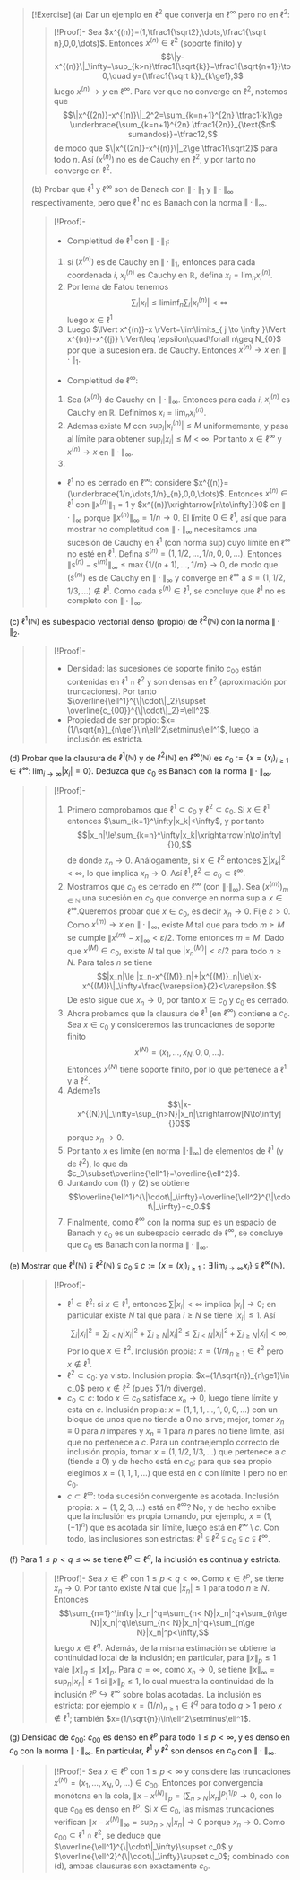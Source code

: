 >[!Exercise]
(a) Dar un ejemplo en $\ell^2$ que converja en $\ell^{\infty}$ pero no en $\ell^2$:
>>[!Proof]-
>>Sea $x^{(n)}=(1,\tfrac1{\sqrt2},\dots,\tfrac1{\sqrt n},0,0,\dots)$. Entonces $x^{(n)}\in\ell^2$ (soporte finito) y
>>$$\|y-x^{(n)}\|_\infty=\sup_{k>n}\tfrac1{\sqrt{k}}=\tfrac1{\sqrt{n+1}}\to0,\quad y=(\tfrac1{\sqrt k})_{k\ge1},$$
>>luego $x^{(n)}\to y$ en $\ell^{\infty}$. Para ver que no converge en $\ell^2$, notemos que $$\|x^{(2n)}-x^{(n)}\|_2^2=\sum_{k=n+1}^{2n} \tfrac1{k}\ge \underbrace{\sum_{k=n+1}^{2n} \tfrac1{2n}}_{\text{$n$ sumandos}}=\tfrac12,$$
>>de modo que $\|x^{(2n)}-x^{(n)}\|_2\ge \tfrac1{\sqrt2}$ para todo $n$. Así $(x^{(n)})$ no es de Cauchy en $\ell^2$, y por tanto no converge en $\ell^2$.
>
>(b) Probar que $\ell^1$ y $\ell^{\infty}$ son de Banach con $\|\cdot\|_1$ y $\|\cdot\|_\infty$ respectivamente, pero que $\ell^1$ no es Banach con la norma $\|\cdot\|_\infty$.
>>[!Proof]-
>>- Completitud de $\ell^1$ con $\|\cdot\|_1$: 
>>	1. si $(x^{(n)})$ es de Cauchy en $\|\cdot\|_1$, entonces para cada coordenada $i$, $x^{(n)}_i$ es Cauchy en $\mathbb{R}$, defina $x_i=\lim_n x^{(n)}_i$. 
>>	2. Por lema de Fatou tenemos $$\sum_i |x_i|\le\liminf_n \sum_i |x^{(n)}_i|<\infty$$luego $x\in\ell^1$ 
>>	3. Luego $\lVert x^{(n)}-x \rVert=\lim\limits_{ j \to \infty }\lVert x^{(n)}-x^{(j)} \rVert\leq \epsilon\quad\forall n\geq N_{0}$ por que la sucesion era. de Cauchy. Entonces $x^{(n)}\to x$ en $\|\cdot\|_1$.
>>- Completitud de $\ell^{\infty}$: 
>> 	1. Sea $(x^{(n)})$ de Cauchy en $\|\cdot\|_\infty$. Entonces para cada $i$, $x^{(n)}_i$ es Cauchy en $\mathbb{R}$. Definimos $x_i=\lim_n x^{(n)}_i$. 
>> 	2. Adem as existe $M$ con $\sup_i |x^{(n)}_i|\le M$ uniformemente, y pasa al límite para obtener $\sup_i |x_i|\le M<\infty$. Por tanto $x\in\ell^{\infty}$ y $x^{(n)}\to x$ en $\|\cdot\|_\infty$.
>> 	3.  
>>- $\ell^1$ no es cerrado en $\ell^{\infty}$: considere $x^{(n)}=(\underbrace{1/n,\dots,1/n}_{n},0,0,\dots)$. Entonces $x^{(n)}\in\ell^1$ con $\|x^{(n)}\|_1=1$ y $x^{(n)}\xrightarrow[n\to\infty]{}0$ en $\|\cdot\|_\infty$ porque $\|x^{(n)}\|_\infty=1/n\to0$. El límite $0\in\ell^1$, así que para mostrar no completitud con $\|\cdot\|_\infty$ necesitamos una sucesión de Cauchy en $\ell^1$ (con norma sup) cuyo límite en $\ell^{\infty}$ no esté en $\ell^1$. Defina $s^{(n)}=(1,1/2,\dots,1/n,0,0,\dots)$. Entonces $\|s^{(n)}-s^{(m)}\|_\infty\le\max\{1/(n+1),\dots,1/m\}\to0$, de modo que $(s^{(n)})$ es de Cauchy en $\|\cdot\|_\infty$ y converge en $\ell^{\infty}$ a $s=(1,1/2,1/3,\dots)\notin\ell^1$. Como cada $s^{(n)}\in\ell^1$, se concluye que $\ell^1$ no es completo con $\|\cdot\|_\infty$.
>
(c) $\ell^1(\mathbb{N})$ es subespacio vectorial denso (propio) de $\ell^2(\mathbb{N})$ con la norma $\|\cdot\|_2$.
>>[!Proof]-
>>- Densidad: las sucesiones de soporte finito $c_{00}$ están contenidas en $\ell^1\cap\ell^2$ y son densas en $\ell^2$ (aproximación por truncaciones). Por tanto $\overline{\ell^1}^{\|\cdot\|_2}\supset \overline{c_{00}}^{\|\cdot\|_2}=\ell^2$.
>>- Propiedad de ser propio: $x=(1/\sqrt{n})_{n\ge1}\in\ell^2\setminus\ell^1$, luego la inclusión es estricta.
>
(d) Probar que la clausura de $\ell^1(\mathbb{N})$ y de $\ell^2(\mathbb{N})$ en $\ell^{\infty}(\mathbb{N})$ es $c_0:=\{x=(x_i)_{i\ge1}\in\ell^{\infty}:\; \lim_{i\to\infty}|x_i|=0\}$. Deduzca que $c_0$ es Banach con la norma $\|\cdot\|_\infty$.
>>[!Proof]-
>>1. Primero comprobamos que $\ell^1\subset c_0$ y $\ell^2\subset c_0$. Si $x\in\ell^1$ entonces $\sum_{k=1}^\infty|x_k|<\infty$, y por tanto
>>$$|x_n|\le\sum_{k=n}^\infty|x_k|\xrightarrow[n\to\infty]{}0,$$
>>de donde $x_n\to0$. Análogamente, si $x\in\ell^2$ entonces $\sum|x_k|^2<\infty$, lo que implica $x_n\to0$. Así $\ell^1,\ell^2\subset c_0\subset\ell^\infty$.
>>2. Mostramos que $c_0$ es cerrado en $\ell^\infty$ (con $\lVert \cdot \rVert_{\infty}$). Sea $(x^{(m)})_{m\in\mathbb{N}}$ una sucesión en $c_0$ que converge en norma sup a $x\in\ell^\infty$.Queremos probar que $x\in c_0$, es decir $x_n\to0$. Fije $\varepsilon>0$. Como $x^{(m)}\to x$ en $\|\cdot\|_\infty$, existe $M$ tal que para todo $m\ge M$ se cumple $\|x^{(m)}-x\|_\infty<\varepsilon/2$. Tome entonces $m=M$. Dado que $x^{(M)}\in c_0$, existe $N$ tal que $|x^{(M)}_n|<\varepsilon/2$ para todo $n\ge N$. Para tales $n$ se tiene
>>$$|x_n|\le |x_n-x^{(M)}_n|+|x^{(M)}_n|\le\|x-x^{(M)}\|_\infty+\frac{\varepsilon}{2}<\varepsilon.$$
>>De esto sigue que $x_n\to0$, por tanto $x\in c_0$ y $c_0$ es cerrado.
>>3. Ahora probamos que la clausura de $\ell^1$ (en $\ell^\infty$) contiene a $c_0$. Sea $x\in c_0$ y consideremos las truncaciones de soporte finito
>>$$x^{(N)}=(x_1,\dots,x_N,0,0,\dots).$$
>>Entonces $x^{(N)}$ tiene soporte finito, por lo que pertenece a $\ell^1$ y a $\ell^2$.
>>4. Adem e1s $$\|x-x^{(N)}\|_\infty=\sup_{n>N}|x_n|\xrightarrow[N\to\infty]{}0$$
>>porque $x_n\to0$. 
>>5. Por tanto $x$ es límite (en norma $\lVert \cdot \rVert_{\infty}$) de elementos de $\ell^1$ (y de $\ell^2$), lo que da $c_0\subset\overline{\ell^1}=\overline{\ell^2}$. 
>>6. Juntando con (1) y (2) se obtiene $$\overline{\ell^1}^{\|\cdot\|_\infty}=\overline{\ell^2}^{\|\cdot\|_\infty}=c_0.$$
>>7. Finalmente, como $\ell^\infty$ con la norma sup es un espacio de Banach y $c_0$ es un subespacio cerrado de $\ell^\infty$, se concluye que $c_0$ es Banach con la norma $\|\cdot\|_\infty$.
>
(e) Mostrar que $\ell^1(\mathbb{N}) \subsetneqq \ell^2(\mathbb{N}) \subsetneqq c_0 \subsetneqq c:=\{x=(x_i)_{i\ge1}: \exists\, \lim_{i\to\infty} x_i\} \subsetneqq \ell^{\infty}(\mathbb{N}).$
>>[!Proof]-
>>- $\ell^1\subset \ell^2$: si $x\in\ell^1$, entonces $\sum |x_i|<\infty$ implica $|x_i|\to0$; en particular existe $N$ tal que para $i\ge N$ se tiene $|x_i|\le1$. Así
>> $$\sum_i |x_i|^2=\sum_{i< N}|x_i|^2+\sum_{i\ge N}|x_i|^2\le\sum_{i< N}|x_i|^2+\sum_{i\ge N}|x_i|<\infty,$$
>> Por lo que $x\in\ell^2$. Inclusión propia: $x=(1/n)_{n\ge1}\in\ell^2$ pero $x\notin\ell^1$.
>>- $\ell^2\subset c_0$: ya visto. Inclusión propia: $x=(1/\sqrt{n})_{n\ge1}\in c_0$ pero $x\notin\ell^2$ (pues $\sum 1/n$ diverge).
>>- $c_0\subset c$: todo $x\in c_0$ satisface $x_n\to0$, luego tiene límite y está en $c$. Inclusión propia: $x=(1,1,1,\dots,1,0,0,\dots)$ con un bloque de unos que no tiende a 0 no sirve; mejor, tomar $x_n\equiv 0$ para $n$ impares y $x_n\equiv 1$ para $n$ pares no tiene límite, así que no pertenece a $c$. Para un contraejemplo correcto de inclusión propia, tomar $x=(1,1/2,1/3,\dots)$ que pertenece a $c$ (tiende a 0) y de hecho está en $c_0$; para que sea propio elegimos $x=(1,1,1,\dots)$ que está en $c$ con límite 1 pero no en $c_0$.
>>- $c\subset \ell^{\infty}$: toda sucesión convergente es acotada. Inclusión propia: $x=(1,2,3,\dots)$ está en $\ell^{\infty}$? No, y de hecho exhibe que la inclusión es propia tomando, por ejemplo, $x=(1,(-1)^n)$ que es acotada sin límite, luego está en $\ell^{\infty}\setminus c$.
>>Con todo, las inclusiones son estrictas: $\ell^1 \subsetneqq \ell^2 \subsetneqq c_0 \subsetneqq c \subsetneqq \ell^{\infty}$.
>
(f) Para $1\le p<q\le\infty$ se tiene $\ell^p\subset \ell^q$, la inclusión es continua y estricta.
>>[!Proof]-
>>Sea $x\in\ell^p$ con $1\le p<q<\infty$. Como $x\in\ell^p$, se tiene $x_n\to0$. Por tanto existe $N$ tal que $|x_n|\le1$ para todo $n\ge N$. Entonces
>>$$\sum_{n=1}^\infty |x_n|^q=\sum_{n< N}|x_n|^q+\sum_{n\ge N}|x_n|^q\le\sum_{n< N}|x_n|^q+\sum_{n\ge N}|x_n|^p<\infty,$$
>>luego $x\in\ell^q$. Además, de la misma estimación se obtiene la continuidad local de la inclusión; en particular, para $\|x\|_p\le1$ vale $\|x\|_q\le\|x\|_p$. Para $q=\infty$, como $x_n\to0$, se tiene $\|x\|_\infty=\sup_n |x_n|\le1$ si $\|x\|_p\le1$, lo cual muestra la continuidad de la inclusión $\ell^p\hookrightarrow \ell^\infty$ sobre bolas acotadas. La inclusión es estricta: por ejemplo $x=(1/n)_{n\ge1}\in\ell^q$ para todo $q>1$ pero $x\notin\ell^1$; también $x=(1/\sqrt{n})\in\ell^2\setminus\ell^1$.
>
(g) Densidad de $c_{00}$: $c_{00}$ es denso en $\ell^p$ para todo $1\le p<\infty$, y es denso en $c_0$ con la norma $\|\cdot\|_\infty$. En particular, $\ell^1$ y $\ell^2$ son densos en $c_0$ con $\|\cdot\|_\infty$.
>>[!Proof]-
>>Sea $x\in\ell^p$ con $1\le p<\infty$ y considere las truncaciones $x^{(N)}=(x_1,\dots,x_N,0,\dots)\in c_{00}$. Entonces por convergencia monótona en la cola, $\|x-x^{(N)}\|_p=(\sum_{n>N}|x_n|^p)^{1/p}\to0$, con lo que $c_{00}$ es denso en $\ell^p$. Si $x\in c_0$, las mismas truncaciones verifican $\|x-x^{(N)}\|_\infty=\sup_{n>N}|x_n|\to0$ porque $x_n\to0$. Como $c_{00}\subset \ell^1\cap\ell^2$, se deduce que $\overline{\ell^1}^{\|\cdot\|_\infty}\supset c_0$ y $\overline{\ell^2}^{\|\cdot\|_\infty}\supset c_0$; combinado con (d), ambas clausuras son exactamente $c_0$. 

